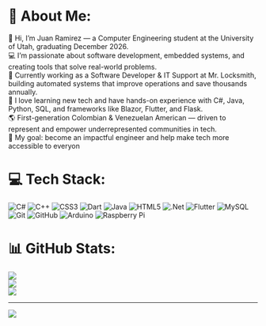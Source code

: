 # 💫 About Me:
👋 Hi, I’m Juan Ramirez — a Computer Engineering student at the University of Utah, graduating December 2026.<br>💻 I’m passionate about software development, embedded systems, and creating tools that solve real-world problems.<br>🚀 Currently working as a Software Developer & IT Support at Mr. Locksmith, building automated systems that improve operations and save thousands annually.<br>🧠 I love learning new tech and have hands-on experience with C#, Java, Python, SQL, and frameworks like Blazor, Flutter, and Flask.<br>🌎 First-generation Colombian & Venezuelan American — driven to represent and empower underrepresented communities in tech.<br>🎯 My goal: become an impactful engineer and help make tech more accessible to everyon


# 💻 Tech Stack:
![C#](https://img.shields.io/badge/c%23-%23239120.svg?style=for-the-badge&logo=csharp&logoColor=white) ![C++](https://img.shields.io/badge/c++-%2300599C.svg?style=for-the-badge&logo=c%2B%2B&logoColor=white) ![CSS3](https://img.shields.io/badge/css3-%231572B6.svg?style=for-the-badge&logo=css3&logoColor=white) ![Dart](https://img.shields.io/badge/dart-%230175C2.svg?style=for-the-badge&logo=dart&logoColor=white) ![Java](https://img.shields.io/badge/java-%23ED8B00.svg?style=for-the-badge&logo=openjdk&logoColor=white) ![HTML5](https://img.shields.io/badge/html5-%23E34F26.svg?style=for-the-badge&logo=html5&logoColor=white) ![.Net](https://img.shields.io/badge/.NET-5C2D91?style=for-the-badge&logo=.net&logoColor=white) ![Flutter](https://img.shields.io/badge/Flutter-%2302569B.svg?style=for-the-badge&logo=Flutter&logoColor=white) ![MySQL](https://img.shields.io/badge/mysql-4479A1.svg?style=for-the-badge&logo=mysql&logoColor=white) ![Git](https://img.shields.io/badge/git-%23F05033.svg?style=for-the-badge&logo=git&logoColor=white) ![GitHub](https://img.shields.io/badge/github-%23121011.svg?style=for-the-badge&logo=github&logoColor=white) ![Arduino](https://img.shields.io/badge/-Arduino-00979D?style=for-the-badge&logo=Arduino&logoColor=white) ![Raspberry Pi](https://img.shields.io/badge/-Raspberry_Pi-C51A4A?style=for-the-badge&logo=Raspberry-Pi)
# 📊 GitHub Stats:
![](https://github-readme-stats.vercel.app/api?username=JuanD-Ramirez&theme=dark&hide_border=false&include_all_commits=false&count_private=false)<br/>
![](https://nirzak-streak-stats.vercel.app/?user=JuanD-Ramirez&theme=dark&hide_border=false)<br/>
![](https://github-readme-stats.vercel.app/api/top-langs/?username=JuanD-Ramirez&theme=dark&hide_border=false&include_all_commits=false&count_private=false&layout=compact)

---
[![](https://visitcount.itsvg.in/api?id=JuanD-Ramirez&icon=0&color=0)](https://visitcount.itsvg.in)

<!-- Proudly created with GPRM ( https://gprm.itsvg.in ) -->
